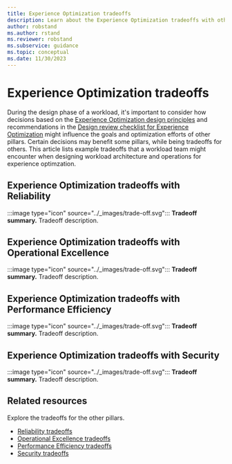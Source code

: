 ```yaml
---
title: Experience Optimization tradeoffs
description: Learn about the Experience Optimization tradeoffs with other pillars.
author: robstand
ms.author: rstand
ms.reviewer: robstand
ms.subservice: guidance
ms.topic: conceptual
ms.date: 11/30/2023
---
```


# Experience Optimization tradeoffs

During the design phase of a workload, it's important to consider how decisions based on the [Experience Optimization design principles](./principles.md) and recommendations in the [Design review checklist for Experience Optimization](./checklist.md) might influence the goals and optimization efforts of other pillars. Certain decisions may benefit some pillars, while being tradeoffs for others. This article lists example tradeoffs that a workload team might encounter when designing workload architecture and operations for experience optimzation.

## Experience Optimization tradeoffs with Reliability

:::image type="icon" source="../_images/trade-off.svg"::: **Tradeoff summary.** Tradeoff description.

## Experience Optimization tradeoffs with Operational Excellence

:::image type="icon" source="../_images/trade-off.svg"::: **Tradeoff summary.** Tradeoff description.

## Experience Optimization tradeoffs with Performance Efficiency

:::image type="icon" source="../_images/trade-off.svg"::: **Tradeoff summary.** Tradeoff description.

## Experience Optimization tradeoffs with Security

:::image type="icon" source="../_images/trade-off.svg"::: **Tradeoff summary.** Tradeoff description.

## Related resources

Explore the tradeoffs for the other pillars.

- [Reliability tradeoffs](../reliability/tradeoffs.md)
- [Operational Excellence tradeoffs](../operational-excellence/tradeoffs.md)
- [Performance Efficiency tradeoffs](../performance-efficiency/tradeoffs.md)
- [Security tradeoffs](../security/tradeoffs.md)